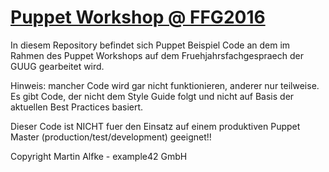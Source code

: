 # [Puppet Workshop @ FFG2016](https://www.guug.de/veranstaltungen/ffg2016/abstracts.html#1_1_2)

In diesem Repository befindet sich Puppet Beispiel Code an dem im Rahmen
des Puppet Workshops auf dem Fruehjahrsfachgespraech der GUUG gearbeitet wird.

Hinweis: mancher Code wird gar nicht funktionieren, anderer nur teilweise.
Es gibt Code, der nicht dem Style Guide folgt und nicht auf Basis der
aktuellen Best Practices basiert.

Dieser Code ist NICHT fuer den Einsatz auf einem produktiven Puppet Master (production/test/development) geeignet!!

Copyright Martin Alfke - example42 GmbH

